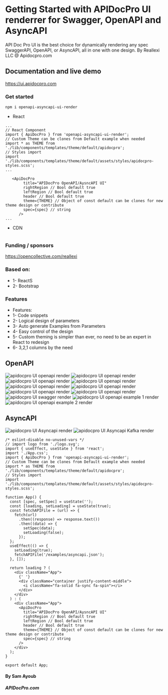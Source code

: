 # Getting Started with APIDocPro UI renderrer for Swagger, OpenAPI and AsyncAPI

API Doc Pro UI is the best choice for dynamically rendering any spec SwaggerAPI, OpenAPI, or AsyncAPI, all in one with one design. By Reallexi LLC @ Apidocpro.com

## Documentation and live demo
https://ui.apidocpro.com

### Get started

```
npm i openapi-asyncapi-ui-render
```

- React

```
...
// React Component
import { ApiDocPro } from 'openapi-asyncapi-ui-render';
// Custom Theme can be clones from Default example when needed
import * as THEME from './lib/components/templates/theme/default/apidocpro';
// Styles import
import './lib/components/templates/theme/default/assets/styles/apidocpro-styles.scss';
...

   <ApiDocPro
        title="APIDocPro OpenAPI/AysncAPI UI"
        rightRegion // Bool default true
        leftRegion // Bool default true
        header // Bool default true
        theme={THEME} // Object of const default can be clones for new theme design or contribute
        spec={spec} // string
      />
...
```

- CDN

```

```

### Funding / sponsors

https://opencollective.com/reallexi

### Based on:

- 1- ReactS
- 2- Bootstrap

### Features

- Features:
- 1- Code snippets
- 2- Logical design of parameters
- 3- Auto generate Examples from Parameters
- 4- Easy control of the design
- 5- Custom theming is simpler than ever, no need to be an expert in React to redesign
- 6- 3,2,1 columns by the need

## OpenAPI

![apidocpro UI openapi render](https://github.com/ddkits/apidocpro-openapi-ui-render/raw/main/screenshots/APIDocpro-UIat%2010.17.25%20PM.png)
![apidocpro UI openapi render](https://github.com/ddkits/apidocpro-openapi-ui-render/raw/main/screenshots/APIDocpro-UIat%2010.17.43%20PM.png)
![apidocpro UI openapi render](https://github.com/ddkits/apidocpro-openapi-ui-render/raw/main/screenshots/APIDocpro-UIat%2010.17.53%20PM.png)
![apidocpro UI openapi render](https://github.com/ddkits/apidocpro-openapi-ui-render/raw/main/screenshots/APIDocpro-UIat%2010.17.58%20PM.png)
![apidocpro UI openapi render](https://github.com/ddkits/apidocpro-openapi-ui-render/raw/main/screenshots/APIDocpro-UIat%2010.18.04%20PM.png)
![apidocpro UI openapi render](https://github.com/ddkits/apidocpro-openapi-ui-render/raw/main/screenshots/APIDocpro-UIat%2010.18.21%20PM.png)
![apidocpro UI openapi render](https://github.com/ddkits/apidocpro-openapi-ui-render/raw/main/screenshots/APIDocpro-UIat%2010.18.43%20PM.png)
![apidocpro UI openapi render](https://github.com/ddkits/apidocpro-openapi-ui-render/raw/main/screenshots/APIDocpro-UIat%2010.19.00%20PM.png)
![apidocpro UI swagger render](https://github.com/ddkits/apidocpro-openapi-ui-render/raw/main/screenshots/swagger.png)
![apidocpro UI openapi example 1 render](https://github.com/ddkits/apidocpro-openapi-ui-render/raw/main/screenshots/example2.png)
![apidocpro UI openapi example 2 render](https://github.com/ddkits/apidocpro-openapi-ui-render/raw/main/screenshots/example1.png)

## AsyncAPI

![apidocpro UI Asyncapi render](https://github.com/ddkits/apidocpro-openapi-ui-render/raw/main/screenshots/asyncapi1.png)
![apidocpro UI Asyncapi Kafka render](https://github.com/ddkits/apidocpro-openapi-ui-render/raw/main/screenshots/kafka-asyncapi.png)

```
/* eslint-disable no-unused-vars */
// import logo from './logo.svg';
import { useEffect, useState } from 'react';
import './App.css';
import { ApiDocPro } from 'openapi-asyncapi-ui-render';
// Custom Theme can be clones from Default example when needed
import * as THEME from './lib/components/templates/theme/default/apidocpro';
// Styles import
import './lib/components/templates/theme/default/assets/styles/apidocpro-styles.scss';

function App() {
  const [spec, setSpec] = useState('');
  const [loading, setLoading] = useState(true);
  const fetchAPIFile = (url) => {
    fetch(url)
      .then((response) => response.text())
      .then((data) => {
        setSpec(data);
        setLoading(false);
      });
  };
  useEffect(() => {
    setLoading(true);
    fetchAPIFile('/examples/asyncapi.json');
  }, []);

  return loading ? (
    <div className="App">
      {' '}
      <div className="container justify-content-middle">
        <i className="fa-solid fa-sync fa-spin"></i>
      </div>
    </div>
  ) : (
    <div className="App">
      <ApiDocPro
        title="APIDocPro OpenAPI/AysncAPI UI"
        rightRegion // Bool default true
        leftRegion // Bool default true
        header // Bool default true
        theme={THEME} // Object of const default can be clones for new theme design or contribute
        spec={spec} // string
      />
    </div>
  );
}

export default App;

```


#### By Sam Ayoub

##### APIDocPro.com
